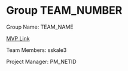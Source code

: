 # Group TEAM_NUMBER
Group Name: TEAM_NAME

[MVP Link](http://cs196.cs.illinois.edu)

Team Members: sskale3

Project Manager: PM_NETID
